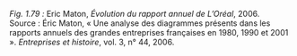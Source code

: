 *Fig. 1.79 :* Eric Maton, *Évolution du rapport annuel de L’Oréal*, 2006.  
Source : Éric Maton, « Une analyse des diagrammes présents dans les rapports annuels des grandes entreprises françaises en 1980, 1990 et 2001 ». *Entreprises et histoire*, vol. 3, n° 44, 2006.
